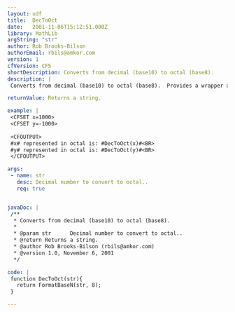 ```yaml
---
layout: udf
title:  DecToOct
date:   2001-11-06T15:12:51.000Z
library: MathLib
argString: "str"
author: Rob Brooks-Bilson
authorEmail: rbils@amkor.com
version: 1
cfVersion: CF5
shortDescription: Converts from decimal (base10) to octal (base8).
description: |
 Converts from decimal (base10) to octal (base8).  Provides a wrapper around the BIF FormatBaseN.  Converts both positive and negative numbers.

returnValue: Returns a string.

example: |
 <CFSET x=1000>
 <CFSET y=-1000>
 
 <CFOUTPUT>
 #x# represented in octal is: #DecToOct(x)#<BR>
 #y# represented in octal is: #DecToOct(y)#<BR>
 </CFOUTPUT>

args:
 - name: str
   desc: Decimal number to convert to octal..
   req: true


javaDoc: |
 /**
  * Converts from decimal (base10) to octal (base8).
  * 
  * @param str      Decimal number to convert to octal.. 
  * @return Returns a string. 
  * @author Rob Brooks-Bilson (rbils@amkor.com) 
  * @version 1.0, November 6, 2001 
  */

code: |
 function DecToOct(str){
   return FormatBaseN(str, 8);
 }

---
```


